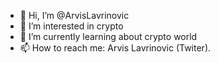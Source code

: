 - 👋 Hi, I’m @ArvisLavrinovic
- 👀 I’m interested in crypto
- 🌱 I’m currently learning about crypto world
- 📫 How to reach me: Arvis Lavrinovic (Twiter).
